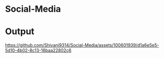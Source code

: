 # Social-Media

# Output




https://github.com/Shivani9314/Social-Media/assets/100601939/d1a6e5e5-5d10-4b02-8c13-16baa22802c6

